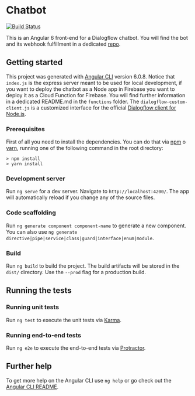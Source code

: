 # Chatbot

[![Build Status](https://travis-ci.com/MatteoRizzo96/DialogflowChatbot.svg?token=aob17sYb8dGQVTrvvHqE&branch=master)](https://travis-ci.com/MatteoRizzo96/DialogflowChatbot)

This is an Angular 6 front-end for a Dialogflow chatbot. You will find the bot and its webhook fulfillment in a dedicated [repo](https://github.com/MatteoRizzo96/DialogflowAgentFulfillment).

## Getting started

This project was generated with [Angular CLI](https://github.com/angular/angular-cli) version 6.0.8. Notice that `index.js` is the express server meant to be used for local development, if you want to deploy the chatbot as a Node app in Firebase you want to deploy it as a Cloud Function for Firebase. You will find further information in a dedicated README.md in the `functions` folder. The `dialogflow-custom-client.js` is a customized interface for the official [Dialogflow client for Node.js](https://github.com/dialogflow/dialogflow-nodejs-client-v2).
 
### Prerequisites

First of all you need to install the dependencies. You can do that via [npm](https://www.npmjs.com/) o [yarn](https://yarnpkg.com/lang/en/), running one of the following command in the root directory:

```
> npm install
> yarn install
```

### Development server

Run `ng serve` for a dev server. Navigate to `http://localhost:4200/`. The app will automatically reload if you change any of the source files.

### Code scaffolding

Run `ng generate component component-name` to generate a new component. You can also use `ng generate directive|pipe|service|class|guard|interface|enum|module`.

### Build

Run `ng build` to build the project. The build artifacts will be stored in the `dist/` directory. Use the `--prod` flag for a production build.

## Running the tests

### Running unit tests

Run `ng test` to execute the unit tests via [Karma](https://karma-runner.github.io).

### Running end-to-end tests

Run `ng e2e` to execute the end-to-end tests via [Protractor](http://www.protractortest.org/).

## Further help

To get more help on the Angular CLI use `ng help` or go check out the [Angular CLI README](https://github.com/angular/angular-cli/blob/master/README.md).
